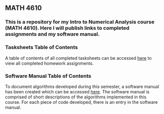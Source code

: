 ## MATH 4610

### This is a repository for my Intro to Numerical Analysis course (MATH 4610). Here I will publish links to completed assignments and my software manual.

### Tasksheets Table of Contents

A table of contents of all completed tasksheets can be accessed [here](Tasksheets/toc/tasks_toc.md) to view all completed homework assignments.

### Software Manual Table of Contents

To document algorithms developed during this semester, a software manual has been created which can be accessed [here](software_manual/toc/manual_toc.md). The software manual is comprised of short descriptions of the algorithms implemented in this course. For each piece of code developed, there is an entry in the software manual.

<!-- You can use the [editor on GitHub](https://github.com/palmeredholm/math4610/edit/main/README.md) to maintain and preview the content for your website in Markdown files.

Whenever you commit to this repository, GitHub Pages will run [Jekyll](https://jekyllrb.com/) to rebuild the pages in your site, from the content in your Markdown files.

### Markdown

Markdown is a lightweight and easy-to-use syntax for styling your writing. It includes conventions for

```markdown
Syntax highlighted code block

# Header 1
## Header 2
### Header 3

- Bulleted
- List

1. Numbered
2. List

**Bold** and _Italic_ and `Code` text

[Link](url) and ![Image](src)
```

For more details see [GitHub Flavored Markdown](https://guides.github.com/features/mastering-markdown/).

### Jekyll Themes

Your Pages site will use the layout and styles from the Jekyll theme you have selected in your [repository settings](https://github.com/palmeredholm/math4610/settings/pages). The name of this theme is saved in the Jekyll `_config.yml` configuration file.

### Support or Contact

Having trouble with Pages? Check out our [documentation](https://docs.github.com/categories/github-pages-basics/) or [contact support](https://support.github.com/contact) and we’ll help you sort it out.
 -->
